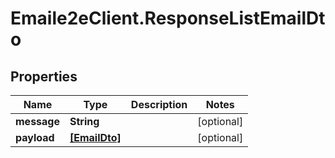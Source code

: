 # Emaile2eClient.ResponseListEmailDto

## Properties
Name | Type | Description | Notes
------------ | ------------- | ------------- | -------------
**message** | **String** |  | [optional] 
**payload** | [**[EmailDto]**](EmailDto.md) |  | [optional] 



